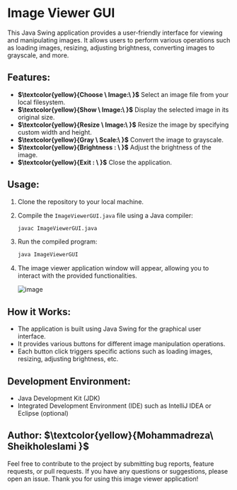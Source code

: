 
# Image Viewer GUI

This Java Swing application provides a user-friendly interface for viewing and manipulating images. It allows users to perform various operations such as loading images, resizing, adjusting brightness, converting images to grayscale, and more.

## Features:
- **$\textcolor{yellow}{Choose \ Image:\ }$** Select an image file from your local filesystem.
-  **$\textcolor{yellow}{Show \ Image:\ }$** Display the selected image in its original size.
-  **$\textcolor{yellow}{Resize \ Image:\ }$** Resize the image by specifying custom width and height.
-  **$\textcolor{yellow}{Gray \ Scale:\ }$** Convert the image to grayscale.
-  **$\textcolor{yellow}{Brightness : \ }$** Adjust the brightness of the image.
-  **$\textcolor{yellow}{Exit : \ }$** Close the application.

## Usage:
1. Clone the repository to your local machine.
2. Compile the `ImageViewerGUI.java` file using a Java compiler:
   ```bash
   javac ImageViewerGUI.java
   ```
3. Run the compiled program:
   ```bash
   java ImageViewerGUI
   ```
4. The image viewer application window will appear, allowing you to interact with the provided functionalities.


   ![image](https://github.com/MohammadrezaSheikholeslami84/Image-Viewer/assets/166950228/209571b9-7a1c-411d-a86e-455191abea82)


## How it Works:
- The application is built using Java Swing for the graphical user interface.
- It provides various buttons for different image manipulation operations.
- Each button click triggers specific actions such as loading images, resizing, adjusting brightness, etc.

## Development Environment:
- Java Development Kit (JDK)
- Integrated Development Environment (IDE) such as IntelliJ IDEA or Eclipse (optional)


## Author: $\textcolor{yellow}{Mohammadreza\ Sheikholeslami \}$

Feel free to contribute to the project by submitting bug reports, feature requests, or pull requests. If you have any questions or suggestions, please open an issue. Thank you for using this image viewer application!
